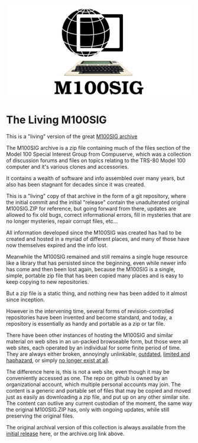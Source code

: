 ![](living_m100sig.png)
# The Living M100SIG
This is a "living" version of the great [M100SIG archive](https://archive.org/details/M100SIG)  

The M100SIG archive is a zip file containing much of the files section of the Model 100 Special Interest Group from Compuserve, which was a collection of discussion forums and files on topics relating to the TRS-80 Model 100 computer and it's various clones and accessories.

It contains a wealth of software and info assembled over many years, but also has been stagnant for decades since it was created.

This is a "living" copy of that archive in the form of a git repository, where the initial commit and the initial "release" contain the unadulterated original M100SIG.ZIP for reference, but going forward from there, updates are allowed to fix old bugs, correct informational errors, fill in mysteries that are no longer mysteries, repair corrupt files, etc...

All information developed since the M100SIG was created has had to be created and hosted in a myriad of different places, and many of those have now themselves expired and the info lost.

Meanwhile the M100SIG remained and still remains a single huge resource like a library that has persisted since the beginning, even while newer info has come and then been lost again, because the M100SIG is a single, simple, portable zip file that has been copied many places and is easy to keep copying to new repositories.

But a zip file is a static thing, and nothing new has been added to it almost since inception.

However in the intervening time, several forms of revision-controlled repositories have been invented and become standard, and today, a repository is essentially as handy and portable as a zip or tar file.

There have been other instances of hosting the M100SIG and similar material on web sites in an un-packed browseable form, but those were all web sites, each operated by an individual for some finite period of time. They are always either broken, annoyingly unlinkable, [outdated](http://club100.org), [limited and haphazard](http://tandy.wiki), or simply [no longer exist at all](https://www.mail-archive.com/m100@lists.bitchin100.com/msg15407.html).

The difference here is, this is not a web site, even though it may be conveniently accessed as one. The repo on github is owned by an organizational account, which multiple personal accounts may join. The content is a generic and portable set of files that may be copied and moved just as easily as downloading a zip file, and put up on any other similar site. The content can outlive any current custodian of the moment, the same way the original M100SIG.ZIP has, only with ongoing updates, while still preserving the original files.

The original archival version of this collection is always available from the [initial release](../../releases/tag/v0) here, or the archive.org link above.
